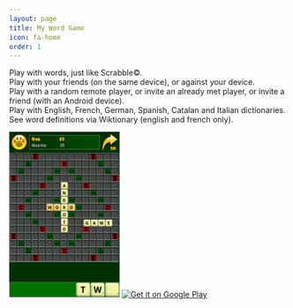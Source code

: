 ```yaml
---
layout: page
title: My Word Game
icon: fa-home
order: 1
---
```


Play with words, just like Scrabble©.  
Play with your friends (on the same device), or against your device.  
Play with a random remote player, or invite an already met player, or invite a friend (with an Android device).  
Play with English, French, German, Spanish, Catalan and Italian dictionaries.  
See word definitions via Wiktionary (english and french only).  

![Screenshot](/assets/images/screenshot.png) <a href='https://play.google.com/store/apps/details?id=fr.raubel.mwg.lite&hl=en&pcampaignid=pcampaignidMKT-Other-global-all-co-prtnr-py-PartBadge-Mar2515-1'>
    <img height="100" alt='Get it on Google Play' src='https://play.google.com/intl/en_us/badges/static/images/badges/en_badge_web_generic.png'/>
</a>